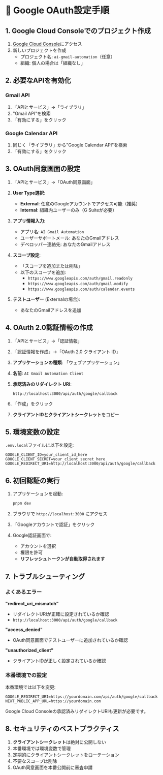 # 🔐 Google OAuth設定手順

## 1. Google Cloud Consoleでのプロジェクト作成

1. [Google Cloud Console](https://console.cloud.google.com/)にアクセス
2. 新しいプロジェクトを作成
   - プロジェクト名: `ai-gmail-automation`（任意）
   - 組織: 個人の場合は「組織なし」

## 2. 必要なAPIを有効化

### Gmail API
1. 「APIとサービス」→「ライブラリ」
2. "Gmail API"を検索
3. 「有効にする」をクリック

### Google Calendar API
1. 同じく「ライブラリ」から"Google Calendar API"を検索
2. 「有効にする」をクリック

## 3. OAuth同意画面の設定

1. 「APIとサービス」→「OAuth同意画面」
2. **User Type選択**:
   - **External**: 任意のGoogleアカウントでアクセス可能（推奨）
   - **Internal**: 組織内ユーザーのみ（G Suiteが必要）

3. **アプリ情報入力**:
   - アプリ名: `AI Gmail Automation`
   - ユーザーサポートメール: あなたのGmailアドレス
   - デベロッパー連絡先: あなたのGmailアドレス

4. **スコープ設定**:
   - 「スコープを追加または削除」
   - 以下のスコープを追加:
     - `https://www.googleapis.com/auth/gmail.readonly`
     - `https://www.googleapis.com/auth/gmail.modify`
     - `https://www.googleapis.com/auth/calendar.events`

5. **テストユーザー** (Externalの場合):
   - あなたのGmailアドレスを追加

## 4. OAuth 2.0認証情報の作成

1. 「APIとサービス」→「認証情報」
2. 「認証情報を作成」→「OAuth 2.0 クライアント ID」
3. **アプリケーションの種類**: 「ウェブアプリケーション」
4. **名前**: `AI Gmail Automation Client`
5. **承認済みのリダイレクト URI**:
   ```
   http://localhost:3000/api/auth/google/callback
   ```

6. 「作成」をクリック
7. **クライアントIDとクライアントシークレット**をコピー

## 5. 環境変数の設定

`.env.local`ファイルに以下を設定:

```env
GOOGLE_CLIENT_ID=your_client_id_here
GOOGLE_CLIENT_SECRET=your_client_secret_here
GOOGLE_REDIRECT_URI=http://localhost:3000/api/auth/google/callback
```

## 6. 初回認証の実行

1. アプリケーションを起動:
   ```bash
   pnpm dev
   ```

2. ブラウザで `http://localhost:3000` にアクセス

3. 「Googleアカウントで認証」をクリック

4. Google認証画面で:
   - アカウントを選択
   - 権限を許可
   - **リフレッシュトークンが自動取得されます**

## 7. トラブルシューティング

### よくあるエラー

**"redirect_uri_mismatch"**
- リダイレクトURIが正確に設定されているか確認
- `http://localhost:3000/api/auth/google/callback`

**"access_denied"**
- OAuth同意画面でテストユーザーに追加されているか確認

**"unauthorized_client"**
- クライアントIDが正しく設定されているか確認

### 本番環境での設定

本番環境では以下を変更:
```env
GOOGLE_REDIRECT_URI=https://yourdomain.com/api/auth/google/callback
NEXT_PUBLIC_APP_URL=https://yourdomain.com
```

Google Cloud Consoleの承認済みリダイレクトURIも更新が必要です。

## 8. セキュリティのベストプラクティス

1. **クライアントシークレット**は絶対に公開しない
2. 本番環境では環境変数で管理
3. 定期的にクライアントシークレットをローテーション
4. 不要なスコープは削除
5. OAuth同意画面を本番公開前に審査申請 